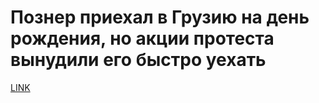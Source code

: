 # Познер приехал в Грузию на день рождения, но акции протеста вынудили его быстро уехать



[LINK](https://varlamov.ru/4227226.html)